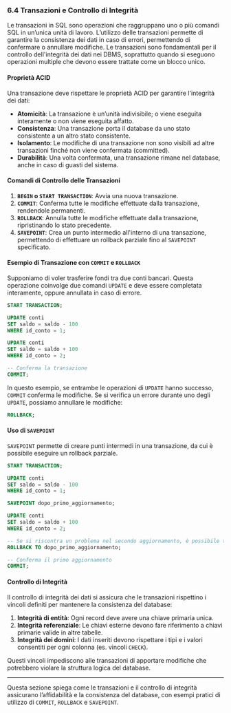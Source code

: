 ### **6.4 Transazioni e Controllo di Integrità**

Le transazioni in SQL sono operazioni che raggruppano uno o più comandi SQL in un’unica unità di lavoro. L’utilizzo delle transazioni permette di garantire la consistenza dei dati in caso di errori, permettendo di confermare o annullare modifiche. Le transazioni sono fondamentali per il controllo dell'integrità dei dati nei DBMS, soprattutto quando si eseguono operazioni multiple che devono essere trattate come un blocco unico.

#### **Proprietà ACID**

Una transazione deve rispettare le proprietà ACID per garantire l'integrità dei dati:

- **Atomicità**: La transazione è un’unità indivisibile; o viene eseguita interamente o non viene eseguita affatto.
- **Consistenza**: Una transazione porta il database da uno stato consistente a un altro stato consistente.
- **Isolamento**: Le modifiche di una transazione non sono visibili ad altre transazioni finché non viene confermata (committed).
- **Durabilità**: Una volta confermata, una transazione rimane nel database, anche in caso di guasti del sistema.

#### **Comandi di Controllo delle Transazioni**

1. **`BEGIN` o `START TRANSACTION`**: Avvia una nuova transazione.
2. **`COMMIT`**: Conferma tutte le modifiche effettuate dalla transazione, rendendole permanenti.
3. **`ROLLBACK`**: Annulla tutte le modifiche effettuate dalla transazione, ripristinando lo stato precedente.
4. **`SAVEPOINT`**: Crea un punto intermedio all'interno di una transazione, permettendo di effettuare un rollback parziale fino al `SAVEPOINT` specificato.

#### **Esempio di Transazione con `COMMIT` e `ROLLBACK`**

Supponiamo di voler trasferire fondi tra due conti bancari. Questa operazione coinvolge due comandi `UPDATE` e deve essere completata interamente, oppure annullata in caso di errore.

```sql
START TRANSACTION;

UPDATE conti
SET saldo = saldo - 100
WHERE id_conto = 1;

UPDATE conti
SET saldo = saldo + 100
WHERE id_conto = 2;

-- Conferma la transazione
COMMIT;
```

In questo esempio, se entrambe le operazioni di `UPDATE` hanno successo, `COMMIT` conferma le modifiche. Se si verifica un errore durante uno degli `UPDATE`, possiamo annullare le modifiche:

```sql
ROLLBACK;
```

#### **Uso di `SAVEPOINT`**

`SAVEPOINT` permette di creare punti intermedi in una transazione, da cui è possibile eseguire un rollback parziale.

```sql
START TRANSACTION;

UPDATE conti
SET saldo = saldo - 100
WHERE id_conto = 1;

SAVEPOINT dopo_primo_aggiornamento;

UPDATE conti
SET saldo = saldo + 100
WHERE id_conto = 2;

-- Se si riscontra un problema nel secondo aggiornamento, è possibile tornare al `SAVEPOINT`
ROLLBACK TO dopo_primo_aggiornamento;

-- Conferma il primo aggiornamento
COMMIT;
```

#### **Controllo di Integrità**

Il controllo di integrità dei dati si assicura che le transazioni rispettino i vincoli definiti per mantenere la consistenza del database:

1. **Integrità di entità**: Ogni record deve avere una chiave primaria unica.
2. **Integrità referenziale**: Le chiavi esterne devono fare riferimento a chiavi primarie valide in altre tabelle.
3. **Integrità dei domini**: I dati inseriti devono rispettare i tipi e i valori consentiti per ogni colonna (es. vincoli `CHECK`).

Questi vincoli impediscono alle transazioni di apportare modifiche che potrebbero violare la struttura logica del database.

---

Questa sezione spiega come le transazioni e il controllo di integrità assicurano l’affidabilità e la consistenza del database, con esempi pratici di utilizzo di `COMMIT`, `ROLLBACK` e `SAVEPOINT`.